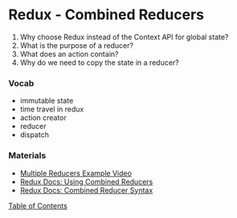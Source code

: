 # Redux - Combined Reducers

1. Why choose Redux instead of the Context API for global state?
2. What is the purpose of a reducer?
3. What does an action contain?
4. Why do we need to copy the state in a reducer?

### Vocab
- immutable state
- time travel in redux
- action creator
- reducer
- dispatch

### Materials
- [Multiple Reducers Example Video](https://www.youtube.com/watch?v=gBER4Or86hE)
- [Redux Docs: Using Combined Reducers](https://redux.js.org/recipes/structuring-reducers/using-combinereducers/)
- [Redux Docs: Combined Reducer Syntax](https://redux.js.org/api/combinereducers/)

[Table of Contents](../index.md)
